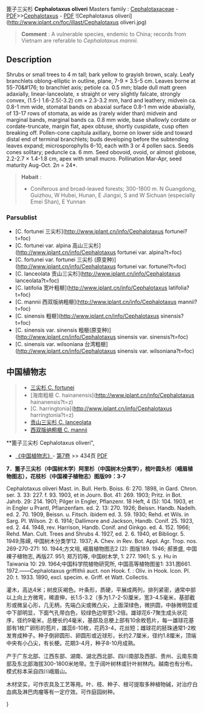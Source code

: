 篦子三尖杉 **Cephalotaxus oliveri** Masters
family : [Cephalotaxaceae](http://www.iplant.cn/info/Cephalotaxaceae?t=foc) - [PDF](http://www.iplant.cn/foc/pdf/Cephalotaxaceae.pdf)>>[Cephalotaxus](http://www.iplant.cn/info/Cephalotaxus?t=foc) - [PDF](http://www.iplant.cn/foc/pdf/Cephalotaxus.pdf)
![Cephalotaxus oliveri](http://www.iplant.cn/foc/illast/Cephalotaxus oliveri.jpg)


> **Comment** : 
> A vulnerable species, endemic to China; records from Vietnam are referable to *Cephalotaxus mannii*.

## Description

Shrubs or small trees to 4 m tall; bark yellow to grayish brown, scaly. Leafy branchlets oblong-elliptic in outline, plane, 7-9 ×  3.5-5 cm. Leaves borne at 55-70&amp;#176;  to branchlet axis; petiole ca. 0.5 mm; blade dull matt green adaxially, linear-lanceolate, ±  straight or very slightly falcate, strongly convex, (1.5-) 1.6-2.5(-3.2) cm ×  2.3-3.2 mm, hard and leathery, midvein ca. 0.8-1 mm wide, stomatal bands on abaxial surface 0.8-1 mm wide abaxially, of 13-17 rows of stomata, as wide as (rarely wider than) midvein and marginal bands, marginal bands ca. 0.8 mm wide, base shallowly cordate or cordate-truncate, margin flat, apex obtuse, shortly cuspidate, cusp often breaking off. Pollen-cone capitula axillary, borne on lower side and toward distal end of terminal branchlets; buds developing before the subtending leaves expand; microsporophylls 6-10, each with 3 or 4 pollen sacs. Seeds cones solitary; peduncle ca. 6 mm. Seed obovoid, ovoid, or almost globose, 2.2-2.7 ×  1.4-1.8 cm, apex with small mucro. Pollination Mar-Apr, seed maturity Aug-Oct. 2*n* = 24*.


> **Habait** : 
>*  Coniferous and broad-leaved forests; 300-1800 m. N Guangdong, Guizhou, W Hubei, Hunan, E Jiangxi, S and W Sichuan (especially Emei Shan), E Yunnan

### Parsublist

* [C.  fortunei  三尖杉](http://www.iplant.cn/info/Cephalotaxus fortunei?t=foc)
* [C.  fortunei var. alpina  高山三尖杉](http://www.iplant.cn/info/Cephalotaxus fortunei var. alpina?t=foc)
* [C.  fortunei var. fortunei  三尖杉 (原变种)](http://www.iplant.cn/info/Cephalotaxus fortunei var. fortunei?t=foc)
* [C.  lanceolata  贡山三尖杉](http://www.iplant.cn/info/Cephalotaxus lanceolata?t=foc)
* [C.  latifolia  宽叶粗榧](http://www.iplant.cn/info/Cephalotaxus latifolia?t=foc)
* [C.  mannii  西双版纳粗榧](http://www.iplant.cn/info/Cephalotaxus mannii?t=foc)
* [C.  sinensis  粗榧](http://www.iplant.cn/info/Cephalotaxus sinensis?t=foc)
* [C.  sinensis var. sinensis  粗榧(原变种)](http://www.iplant.cn/info/Cephalotaxus sinensis var. sinensis?t=foc)
* [C.  sinensis var. wilsoniana  台湾粗榧](http://www.iplant.cn/info/Cephalotaxus sinensis var. wilsoniana?t=foc)


## 中国植物志

> * [三尖杉  C.  fortunei](Cephalotaxus-fortunei-三尖杉.md)
> * [海南粗榧  C.  hainanensis](http://www.iplant.cn/info/Cephalotaxus hainanensis?t=z)
> * [C.  harringtonia](http://www.iplant.cn/info/Cephalotaxus harringtonia?t=z)
> * [贡山三尖杉  C.  lanceolata](Cephalotaxus-lanceolata-贡山三尖杉.md)
> * [西双版纳粗榧  C.  mannii](Cephalotaxus-mannii-西双版纳粗榧.md)


**篦子三尖杉 Cephalotaxus oliveri",

* [《中国植物志》](http://www.iplant.cn/frps)- [第7卷](http://www.iplant.cn/frps/vol/7) >> 434页 [PDF](http://www.iplant.cn/frps/pdf/7/434.pdf)


**7．篦子三尖杉（中国树木学）阿里杉（中国树木分类学），梳叶圆头杉（峨眉植物图志），花枝杉（中国裸子植物志）图版99：3-7**

Cephalotaxus oliveri Mast. in. Bull. Herb. Boiss. 6: 270. 1898, in Gard. Chron. ser. 3. 33: 227. f. 93. 1903, et in Journ. Bot. 41: 269. 1903; Pritz. in Bot. Jahrb. 29: 214. 1901; Pilger in Engler, Pflanzenr. 18 Heft, 4 (5): 104. 1903, et in Engler u Prantl, Pflanzenfam. ed. 2. 13: 270. 1926; Beissn. Handb. Nadelh. ed. 2. 70. 1909, Beissn. u. Fitsch. ibidem ed. 3. 59. 1930; Rehd. et Wils. in Sarg. Pl. Wilson. 2: 6. 1914; Dallimore and Jackson, Handb. Conif. 25. 1923, ed. 2. 44. 1948, rev. Harrison, Handb. Conif. and Ginkgo. ed. 4. 152. 1966; Rehd. Man. Cult. Trees and Shrubs 4. 1927, ed. 2. 6. 1940, et Bibliogr. 5. 1949;陈嵘, 中国树木分类学12. 1937; A. Chev. in Rev. Bot. Appl. Agr. Trop. nos. 269-270-271: 10. 1944;方文培, 峨眉植物图志2 (2): 图版189. 1946; 郝景盛, 中国裸子植物志, 再版27. 951; 郑万钧等, 中国树木学, 1: 277. 1961; S. y. Hu in Taiwania 10: 29. 1964;中国科学院植物研究所, 中国高等植物图鉴1: 331.图661. 1972.——Cephalotaxus griffithii auct. non Hook. f. : Oliv. in Hook. Icon. Pl. 20: t. 1933. 1890, excl. specim. e. Griff. et Watt. Collectis.

灌木，高达4米；树皮灰褐色。叶条形，质硬，平展成两列，排列紧密，通常中部以上向上方微弯，稀直伸，长1.5-3.2（多为1.7-2-5)厘米，宽3-4.5毫米，基部截形或微呈心形，几无柄，先端凸尖或微凸尖，上面深绿色，微拱圆，中脉微明显或中下部明显，下面气孔带白色，较绿色边带宽1-2倍。雄球花6-7聚生成头状花序，径约9毫米，总梗长约4毫米，基部及总梗上部有10余枚苞片，每一雄球花基部有1枚广卵形的苞片，雄蕊6-10枚，花药3-4，花丝短；雌球花的胚珠通常1-2枚发育成种子。种子倒卵圆形、卵圆形或近球形，长约2.7厘米，径约1.8厘米，顶端中央有小凸尖，有长梗。花期3-4月，种子8-10月成熟。

产于广东北部、江西东部、湖南、湖北西北部、四川南部及西部、贵州、云南东南部及东北部海拔300-1800米地带。生于阔叶树林或针叶树林内。越南也有分布。模式标本采自四川峨眉山。

木材坚实，可作农具及工艺等用。叶、枝、种子、根可提取多种植物碱，对治疗白血病及淋巴肉瘤等有一定疗效。可作庭园树种。

}